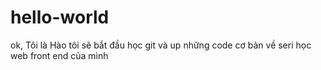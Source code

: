 # hello-world
ok, Tôi là Hào
tôi sẽ bắt đầu học git và up những code cơ bản về seri học web front end của mình
